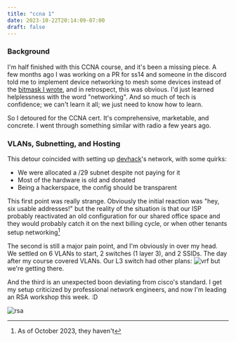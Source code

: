 ```yaml
---
title: "ccna 1"
date: 2023-10-22T20:14:09-07:00
draft: false
---
```



### Background

I'm half finished with this CCNA course, and it's been a missing piece. A few months ago I was working on a PR for ss14 and someone in the discord told me to implement device networking to mesh some devices instead of the [bitmask I wrote](https://github.com/space-wizards/space-station-14/blob/6b340ab2f685b35f7ad41cb6bd78df3056c6d156/Content.Server/Shuttles/Components/RemoteShuttleTimerComponent.cs), and in retrospect, this was obvious. I'd just learned helplessness with the word "networking". And so much of tech is confidence; we can't learn it all; we just need to know how to learn.

So I detoured for the CCNA cert. It's comprehensive, marketable, and concrete. I went through something similar with radio a few years ago.

### VLANs, Subnetting, and Hosting

This detour coincided with setting up [devhack](https://devhack.net/)'s network, with some quirks:

- We were allocated a /29 subnet despite not paying for it
- Most of the hardware is old and donated
- Being a hackerspace, the config should be transparent

This first point was really strange. Obviously the initial reaction was "hey, six usable addresses!" but the reality of the situation is that our ISP probably reactivated an old configuration for our shared office space and they would probably catch it on the next billing cycle, or when other tenants setup networking[^1]

The second is still a major pain point, and I'm obviously in over my head. We settled on 6 VLANs to start, 2 switches (1 layer 3), and 2 SSIDs. The day after my course covered VLANs. Our L3 switch had other plans:
![vrf](https://media.githubusercontent.com/media/graevy/graevy.github.io/main/static/images/vrf.jpg)
but we're getting there.

And the third is an unexpected boon deviating from cisco's standard. I get my setup criticized by professional network engineers, and now I'm leading an RSA workshop this week. :D

![rsa](https://media.githubusercontent.com/media/graevy/graevy.github.io/main/static/images/rsa.jpeg)


[^1]: As of October 2023, they haven't
